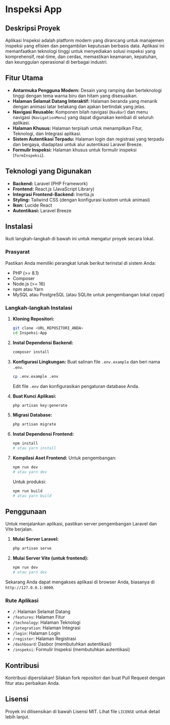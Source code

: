 # Inspeksi App

## Deskripsi Proyek

Aplikasi Inspeksi adalah platform modern yang dirancang untuk manajemen inspeksi yang efisien dan pengambilan keputusan berbasis data. Aplikasi ini memanfaatkan teknologi tinggi untuk menyediakan solusi inspeksi yang komprehensif, real-time, dan cerdas, memastikan keamanan, kepatuhan, dan keunggulan operasional di berbagai industri.

## Fitur Utama

*   **Antarmuka Pengguna Modern:** Desain yang ramping dan berteknologi tinggi dengan tema warna biru dan hitam yang disesuaikan.
*   **Halaman Selamat Datang Interaktif:** Halaman beranda yang menarik dengan animasi latar belakang dan ajakan bertindak yang jelas.
*   **Navigasi Reusable:** Komponen bilah navigasi (`NavBar`) dan menu navigasi (`NavigationMenu`) yang dapat digunakan kembali di seluruh aplikasi.
*   **Halaman Khusus:** Halaman terpisah untuk menampilkan Fitur, Teknologi, dan Integrasi aplikasi.
*   **Sistem Autentikasi Terpadu:** Halaman login dan registrasi yang terpadu dan bergaya, diadaptasi untuk alur autentikasi Laravel Breeze.
*   **Formulir Inspeksi:** Halaman khusus untuk formulir inspeksi (`formInspeksi`).

## Teknologi yang Digunakan

*   **Backend:** Laravel (PHP Framework)
*   **Frontend:** React.js (JavaScript Library)
*   **Integrasi Frontend-Backend:** Inertia.js
*   **Styling:** Tailwind CSS (dengan konfigurasi kustom untuk animasi)
*   **Ikon:** Lucide React
*   **Autentikasi:** Laravel Breeze

## Instalasi

Ikuti langkah-langkah di bawah ini untuk mengatur proyek secara lokal.

### Prasyarat

Pastikan Anda memiliki perangkat lunak berikut terinstal di sistem Anda:

*   PHP (>= 8.1)
*   Composer
*   Node.js (>= 16)
*   npm atau Yarn
*   MySQL atau PostgreSQL (atau SQLite untuk pengembangan lokal cepat)

### Langkah-langkah Instalasi

1.  **Kloning Repositori:**
    ```bash
    git clone <URL_REPOSITORI_ANDA>
    cd Inspeksi-App
    ```

2.  **Instal Dependensi Backend:**
    ```bash
    composer install
    ```

3.  **Konfigurasi Lingkungan:**
    Buat salinan file `.env.example` dan beri nama `.env`.
    ```bash
    cp .env.example .env
    ```
    Edit file `.env` dan konfigurasikan pengaturan database Anda.

4.  **Buat Kunci Aplikasi:**
    ```bash
    php artisan key:generate
    ```

5.  **Migrasi Database:**
    ```bash
    php artisan migrate
    ```

6.  **Instal Dependensi Frontend:**
    ```bash
    npm install
    # atau yarn install
    ```

7.  **Kompilasi Aset Frontend:**
    Untuk pengembangan:
    ```bash
    npm run dev
    # atau yarn dev
    ```
    Untuk produksi:
    ```bash
    npm run build
    # atau yarn build
    ```

## Penggunaan

Untuk menjalankan aplikasi, pastikan server pengembangan Laravel dan Vite berjalan.

1.  **Mulai Server Laravel:**
    ```bash
    php artisan serve
    ```

2.  **Mulai Server Vite (untuk frontend):**
    ```bash
    npm run dev
    # atau yarn dev
    ```

Sekarang Anda dapat mengakses aplikasi di browser Anda, biasanya di `http://127.0.0.1:8000`.

### Rute Aplikasi

*   `/`: Halaman Selamat Datang
*   `/features`: Halaman Fitur
*   `/technology`: Halaman Teknologi
*   `/integration`: Halaman Integrasi
*   `/login`: Halaman Login
*   `/register`: Halaman Registrasi
*   `/dashboard`: Dasbor (membutuhkan autentikasi)
*   `/inspeksi`: Formulir Inspeksi (membutuhkan autentikasi)

## Kontribusi

Kontribusi dipersilakan! Silakan fork repositori dan buat Pull Request dengan fitur atau perbaikan Anda.

## Lisensi

Proyek ini dilisensikan di bawah Lisensi MIT. Lihat file `LICENSE` untuk detail lebih lanjut.